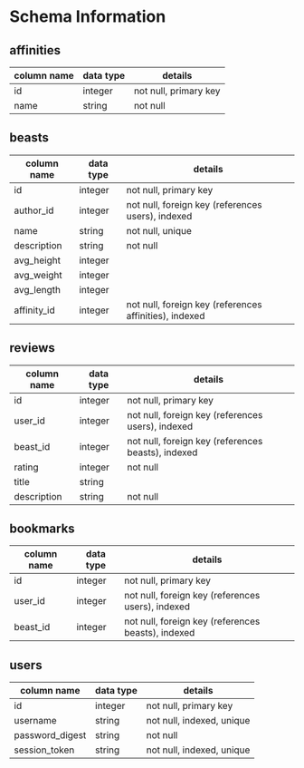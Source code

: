 # Schema Information

## affinities
column name | data type | details
------------|-----------|-----------------------
id          | integer   | not null, primary key
name        | string    | not null



## beasts
column name | data type | details
------------|-----------|-----------------------
id          | integer   | not null, primary key
author_id   | integer   | not null, foreign key (references users), indexed
name        | string    | not null, unique
description | string    | not null
avg_height  | integer   |
avg_weight  | integer   |
avg_length  | integer   |
affinity_id | integer   | not null, foreign key (references affinities), indexed

## reviews
column name | data type | details
------------|-----------|-----------------------
id          | integer   | not null, primary key
user_id     | integer   | not null, foreign key (references users), indexed
beast_id    | integer   | not null, foreign key (references beasts), indexed
rating      | integer   | not null
title       | string    |
description | string    | not null

## bookmarks
column name | data type | details
------------|-----------|-----------------------
id          | integer   | not null, primary key
user_id     | integer   | not null, foreign key (references users), indexed
beast_id    | integer   | not null, foreign key (references beasts), indexed

## users
column name     | data type | details
----------------|-----------|-----------------------
id              | integer   | not null, primary key
username        | string    | not null, indexed, unique
password_digest | string    | not null
session_token   | string    | not null, indexed, unique
